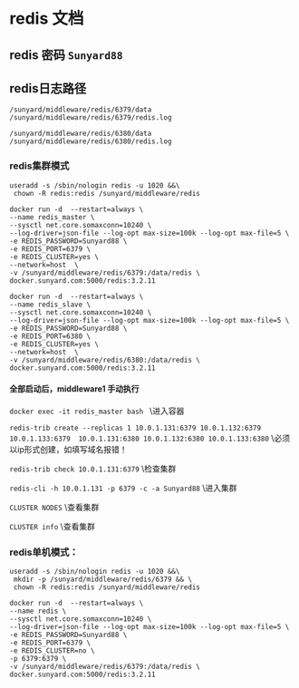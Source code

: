 # redis 文档
 

## redis 密码    `Sunyard88`
## redis日志路径

`/sunyard/middleware/redis/6379/data   /sunyard/middleware/redis/6379/redis.log`

`/sunyard/middleware/redis/6380/data   /sunyard/middleware/redis/6380/redis.log`

### redis集群模式
```
useradd -s /sbin/nologin redis -u 1020 &&\
 chown -R redis:redis /sunyard/middleware/redis
```
``` 
docker run -d  --restart=always \
--name redis_master \
--sysctl net.core.somaxconn=10240 \
--log-driver=json-file --log-opt max-size=100k --log-opt max-file=5 \
-e REDIS_PASSWORD=Sunyard88 \
-e REDIS_PORT=6379 \
-e REDIS_CLUSTER=yes \
--network=host  \
-v /sunyard/middleware/redis/6379:/data/redis \
docker.sunyard.com:5000/redis:3.2.11
```
```
docker run -d  --restart=always \
--name redis_slave \
--sysctl net.core.somaxconn=10240 \
--log-driver=json-file --log-opt max-size=100k --log-opt max-file=5 \
-e REDIS_PASSWORD=Sunyard88 \
-e REDIS_PORT=6380 \
-e REDIS_CLUSTER=yes \
--network=host  \
-v /sunyard/middleware/redis/6380:/data/redis \
docker.sunyard.com:5000/redis:3.2.11
```

#### 全部启动后，middleware1 手动执行
`docker exec -it redis_master bash `   \\进入容器

`redis-trib create --replicas 1 10.0.1.131:6379 10.0.1.132:6379 10.0.1.133:6379  10.0.1.131:6380 10.0.1.132:6380 10.0.1.133:6380`   \\必须以ip形式创建，如填写域名报错！

`redis-trib check 10.0.1.131:6379`    \\检查集群

`redis-cli -h 10.0.1.131 -p 6379 -c -a Sunyard88` \\进入集群

`CLUSTER NODES`    \\查看集群

`CLUSTER info`        \\查看集群


### redis单机模式：
```
useradd -s /sbin/nologin redis -u 1020 &&\
 mkdir -p /sunyard/middleware/redis/6379 && \
 chown -R redis:redis /sunyard/middleware/redis
```
```
docker run -d  --restart=always \
--name redis \
--sysctl net.core.somaxconn=10240 \
--log-driver=json-file --log-opt max-size=100k --log-opt max-file=5 \
-e REDIS_PASSWORD=Sunyard88 \
-e REDIS_PORT=6379 \
-e REDIS_CLUSTER=no \
-p 6379:6379 \
-v /sunyard/middleware/redis/6379:/data/redis \
docker.sunyard.com:5000/redis:3.2.11
```
